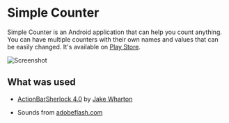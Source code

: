 Simple Counter
==============
Simple Counter is an Android application that can help you count anything. You can have multiple
counters with their own names and values that can be easily changed. It's available on [Play Store][1].

![Screenshot][2]

What was used
-------------
* [ActionBarSherlock 4.0][3] by [Jake Wharton][4]
* Sounds from [adobeflash.com][5]


  [1]: https://play.google.com/store/apps/details?id=me.tsukanov.counter
  [2]: https://github.com/Tsukanov/Simple-Counter/raw/master/stuff/art.png
  [3]: http://actionbarsherlock.com/
  [4]: http://jakewharton.com/
  [5]: http://www.adobeflash.com/download/sounds/clicks/